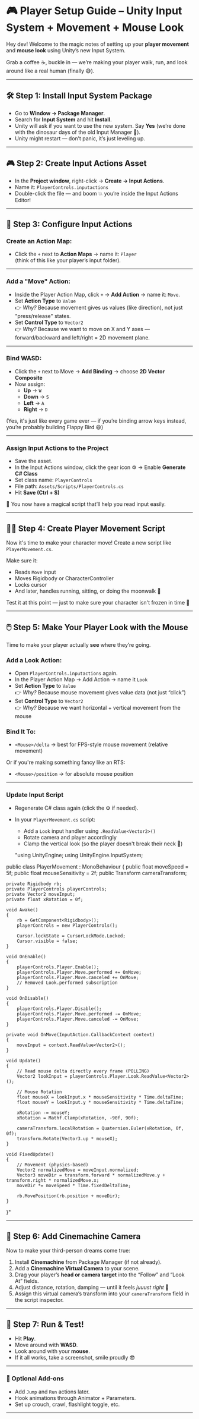 # 🎮 Player Setup Guide – Unity Input System + Movement + Mouse Look

Hey dev! Welcome to the magic notes of setting up your **player movement** and **mouse look** using Unity’s new Input System.

Grab a coffee ☕, buckle in — we’re making your player walk, run, and look around like a real human (finally 😅).

---

## 🛠️ Step 1: Install Input System Package

- Go to **Window → Package Manager**.
- Search for **Input System** and hit **Install**.
- Unity will ask if you want to use the new system. Say **Yes** (we’re done with the dinosaur days of the old Input Manager 🦕).
- Unity might restart — don’t panic, it’s just leveling up.

---

## 🎮 Step 2: Create Input Actions Asset

- In the **Project window**, right-click → **Create → Input Actions**.
- Name it: `PlayerControls.inputactions`
- Double-click the file — and boom 💥 you’re inside the Input Actions Editor!

---

## 🔧 Step 3: Configure Input Actions

### Create an Action Map:

- Click the `+` next to **Action Maps** → name it: `Player`  
(think of this like your player’s input folder).

---

### Add a "Move" Action:

- Inside the Player Action Map, click `+` → **Add Action** → name it: `Move`.
- Set **Action Type** to `Value`  
  👉 _Why?_ Because movement gives us values (like direction), not just "press/release" states.
- Set **Control Type** to `Vector2`  
  👉 _Why?_ Because we want to move on X and Y axes — forward/backward and left/right = 2D movement plane.

---

### Bind WASD:

- Click the `+` next to Move → **Add Binding** → choose **2D Vector Composite**
- Now assign:
  - **Up** → `W`
  - **Down** → `S`
  - **Left** → `A`
  - **Right** → `D`

(Yes, it's just like every game ever — if you’re binding arrow keys instead, you’re probably building Flappy Bird 😆)

---

### Assign Input Actions to the Project

- Save the asset.
- In the Input Actions window, click the gear icon ⚙️ → Enable **Generate C# Class**
- Set class name: `PlayerControls`
- File path: `Assets/Scripts/PlayerControls.cs`
- Hit **Save (Ctrl + S)**

🎉 You now have a magical script that’ll help you read input easily.

---

## 🧍‍♂️ Step 4: Create Player Movement Script

Now it's time to make your character move! Create a new script like `PlayerMovement.cs`.

Make sure it:
- Reads `Move` input
- Moves Rigidbody or CharacterController
- Locks cursor
- And later, handles running, sitting, or doing the moonwalk 🕺

Test it at this point — just to make sure your character isn't frozen in time 🥶

---

## 🖱️ Step 5: Make Your Player Look with the Mouse

Time to make your player actually **see** where they’re going.

### Add a Look Action:

- Open `PlayerControls.inputactions` again.
- In the Player Action Map → Add Action → name it `Look`
- Set **Action Type** to `Value`  
  👉 _Why?_ Because mouse movement gives value data (not just “click”)
- Set **Control Type** to `Vector2`  
  👉 _Why?_ Because we want horizontal + vertical movement from the mouse

### Bind It To:

- `<Mouse>/delta` → best for FPS-style mouse movement (relative movement)

Or if you're making something fancy like an RTS:
- `<Mouse>/position` → for absolute mouse position

---

### Update Input Script

- Regenerate C# class again (click the ⚙️ if needed).
- In your `PlayerMovement.cs` script:
  - Add a `Look` input handler using `.ReadValue<Vector2>()`
  - Rotate camera and player accordingly
  - Clamp the vertical look (so the player doesn't break their neck 🤕)

  "using UnityEngine;
using UnityEngine.InputSystem;

public class PlayerMovement : MonoBehaviour
{
    public float moveSpeed = 5f;
    public float mouseSensitivity = 2f;
    public Transform cameraTransform;

    private Rigidbody rb;
    private PlayerControls playerControls;
    private Vector2 moveInput;
    private float xRotation = 0f;

    void Awake()
    {
        rb = GetComponent<Rigidbody>();
        playerControls = new PlayerControls();

        Cursor.lockState = CursorLockMode.Locked;
        Cursor.visible = false;
    }

    void OnEnable()
    {
        playerControls.Player.Enable();
        playerControls.Player.Move.performed += OnMove;
        playerControls.Player.Move.canceled += OnMove;
        // Removed Look.performed subscription
    }

    void OnDisable()
    {
        playerControls.Player.Disable();
        playerControls.Player.Move.performed -= OnMove;
        playerControls.Player.Move.canceled -= OnMove;
    }

    private void OnMove(InputAction.CallbackContext context)
    {
        moveInput = context.ReadValue<Vector2>();
    }

    void Update()
    {
        // Read mouse delta directly every frame (POLLING)
        Vector2 lookInput = playerControls.Player.Look.ReadValue<Vector2>();

        // Mouse Rotation
        float mouseX = lookInput.x * mouseSensitivity * Time.deltaTime;
        float mouseY = lookInput.y * mouseSensitivity * Time.deltaTime;

        xRotation -= mouseY;
        xRotation = Mathf.Clamp(xRotation, -90f, 90f);

        cameraTransform.localRotation = Quaternion.Euler(xRotation, 0f, 0f);
        transform.Rotate(Vector3.up * mouseX);
    }

    void FixedUpdate()
    {
        // Movement (physics-based)
        Vector2 normalizedMove = moveInput.normalized;
        Vector3 moveDir = transform.forward * normalizedMove.y + transform.right * normalizedMove.x;
        moveDir *= moveSpeed * Time.fixedDeltaTime;

        rb.MovePosition(rb.position + moveDir);
    }
}"

---

## 🎥 Step 6: Add Cinemachine Camera

Now to make your third-person dreams come true:

1. Install **Cinemachine** from Package Manager (if not already).
2. Add a **Cinemachine Virtual Camera** to your scene.
3. Drag your player’s **head or camera target** into the “Follow” and “Look At” fields.
4. Adjust distance, rotation, damping — until it feels *juuust right* 🎯
5. Assign this virtual camera’s transform into your `cameraTransform` field in the script inspector.

---

## 🧪 Step 7: Run & Test!

- Hit **Play**.
- Move around with **WASD**.
- Look around with your **mouse**.
- If it all works, take a screenshot, smile proudly 😎

---

### 📌 Optional Add-ons

- Add `Jump` and `Run` actions later.
- Hook animations through Animator + Parameters.
- Set up crouch, crawl, flashlight toggle, etc.

---

